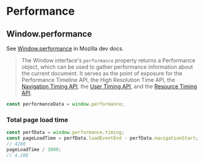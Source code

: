 # Performance

## Window.performance

See [Window.performance](https://developer.mozilla.org/en-US/docs/Web/API/Window/performance) in Mozilla dev docs.

> The Window interface's `performance` property returns a Performance object, which can be used to gather performance information about the current document. It serves as the point of exposure for the Performance Timeline API, the High Resolution Time API, the [Navigation Timing API][], the [User Timing API][], and the [Resource Timing API][].

[Navigation Timing API]: https://developer.mozilla.org/en-US/docs/Web/API/Navigation_timing_API
[User Timing API]: https://developer.mozilla.org/en-US/docs/Web/API/User_Timing_API
[Resource Timing API]: https://developer.mozilla.org/en-US/docs/Web/API/Resource_Timing_API

```javascript
const performanceData = window.performance;
```

### Total page load time

```javascript
const perfData = window.performance.timing;
const pageLoadTime = perfData.loadEventEnd - perfData.navigationStart;
// 4208
pageLoadTime / 1000;
// 4.208
```

